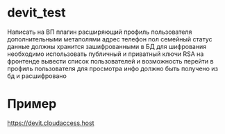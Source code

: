 # devit_test
Написать на ВП плагин расширяющий профиль пользователя дополнительными метаполями  адрес телефон пол  семейный статус  данные должны хранится зашифрованными в БД  для шифрования необходимо использовать публичный и приватный ключи RSA на фронтенде вывести список пользователей и возможность перейти в профиль пользователя для просмотра  инфо должно быть получено из бд и расшифровано
# Пример
  https://devit.cloudaccess.host
  
